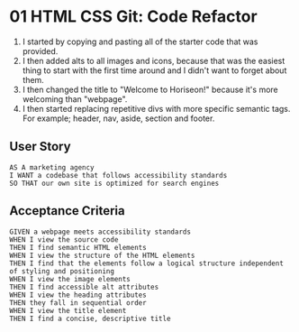 # 01 HTML CSS Git: Code Refactor

1. I started by copying and pasting all of the starter code that was provided.
2. I then added alts to all images and icons, because that was the easiest thing to start with the first time around and I didn't want to forget about them.
3. I then changed the title to "Welcome to Horiseon!" because it's more welcoming than "webpage".
4. I then started replacing repetitive divs with more specific semantic tags. For example; header, nav, aside, section and footer.

## User Story

```
AS A marketing agency
I WANT a codebase that follows accessibility standards
SO THAT our own site is optimized for search engines
```

## Acceptance Criteria

```
GIVEN a webpage meets accessibility standards
WHEN I view the source code
THEN I find semantic HTML elements
WHEN I view the structure of the HTML elements
THEN I find that the elements follow a logical structure independent of styling and positioning
WHEN I view the image elements
THEN I find accessible alt attributes
WHEN I view the heading attributes
THEN they fall in sequential order
WHEN I view the title element
THEN I find a concise, descriptive title